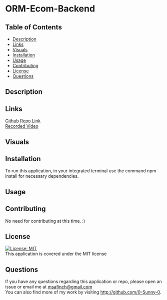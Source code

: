 # ORM-Ecom-Backend

## Table of Contents

- [Description](#description)<br>
- [Links](#links)<br>
- [Visuals](#visuals)<br>
- [Installation](#Installation)<br>
- [Usage](#Usage)<br>
- [Contributing](#Contributing)<br>
- [License](#license)<br>
- [Questions](#Questions)<br>

## Description

## Links

<a href="https://github.com/0-Sunny-0/ORM-Ecom-Backend">Github Repo Link</a><br>
<a href="">Recorded Video</a><br>

## Visuals

## Installation

To run this application, in your integrated terminal use the command npm install for necessary dependencies. 

## Usage


## Contributing

No need for contributing at this time. :)

## License

[![License: MIT](https://img.shields.io/badge/License-MIT-yellow.svg)](https://opensource.org/licenses/MIT)<br>
This application is covered under the MIT license

## Questions

  If you have any questions regarding this application or repo, please open an issue or email me at msafinch@gmail.com<br>
  You can also find more of my work by visiting http://github.com/0-Sunny-0. 